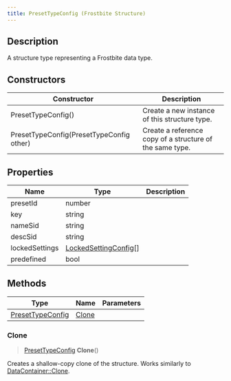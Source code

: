 ```yaml
---
title: PresetTypeConfig (Frostbite Structure)
---
```

## Description

A structure type representing a Frostbite data type.

## Constructors

| Constructor                              | Description                                              |
| ---------------------------------------- | -------------------------------------------------------- |
| PresetTypeConfig()                       | Create a new instance of this structure type.            |
| PresetTypeConfig(PresetTypeConfig other) | Create a reference copy of a structure of the same type. |

## Properties

| Name           | Type                                           | Description |
| -------------- | ---------------------------------------------- | ----------- |
| presetId       | number                                         |             |
| key            | string                                         |             |
| nameSid        | string                                         |             |
| descSid        | string                                         |             |
| lockedSettings | [LockedSettingConfig](LockedSettingConfig)\[\] |             |
| predefined     | bool                                           |             |

## Methods

| Type                                 | Name            | Parameters |
| ------------------------------------ | --------------- | ---------- |
| [PresetTypeConfig](PresetTypeConfig) | [Clone](#clone) |            |

### Clone

> [PresetTypeConfig](PresetTypeConfig) **Clone**()

Creates a shallow-copy clone of the structure. Works similarly to [DataContainer::Clone](/vext/ref/cls/shr/datacontainer#clone).
